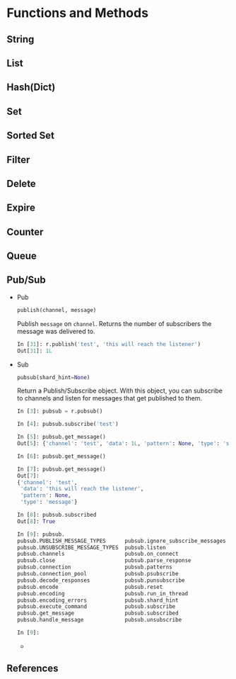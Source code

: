 # Functions and Methods

## String

## List

## Hash(Dict)

## Set

## Sorted Set

## Filter

## Delete

## Expire

## Counter

## Queue

## Pub/Sub

* Pub

  ```python
  publish(channel, message)
  ```

  Publish `message` on `channel`. Returns the number of subscribers the message was delivered to.

  ```python
  In [31]: r.publish('test', 'this will reach the listener')
  Out[31]: 1L
  ```

* Sub

  ```python
  pubsub(shard_hint=None)
  ```

  Return a Publish/Subscribe object. With this object, you can subscribe to channels and listen for messages that get published to them.

  ```python
  In [3]: pubsub = r.pubsub()

  In [4]: pubsub.subscribe('test')

  In [5]: pubsub.get_message()
  Out[5]: {'channel': 'test', 'data': 1L, 'pattern': None, 'type': 'subscribe'}

  In [6]: pubsub.get_message()

  In [7]: pubsub.get_message()
  Out[7]:
  {'channel': 'test',
   'data': 'this will reach the listener',
   'pattern': None,
   'type': 'message'}

  In [8]: pubsub.subscribed
  Out[8]: True

  In [9]: pubsub.
  pubsub.PUBLISH_MESSAGE_TYPES      pubsub.ignore_subscribe_messages
  pubsub.UNSUBSCRIBE_MESSAGE_TYPES  pubsub.listen
  pubsub.channels                   pubsub.on_connect
  pubsub.close                      pubsub.parse_response
  pubsub.connection                 pubsub.patterns
  pubsub.connection_pool            pubsub.psubscribe
  pubsub.decode_responses           pubsub.punsubscribe
  pubsub.encode                     pubsub.reset
  pubsub.encoding                   pubsub.run_in_thread
  pubsub.encoding_errors            pubsub.shard_hint
  pubsub.execute_command            pubsub.subscribe
  pubsub.get_message                pubsub.subscribed
  pubsub.handle_message             pubsub.unsubscribe

  In [9]:
  ```

  * ​

## References